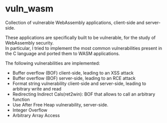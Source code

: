 # vuln_wasm
Collection of vulnerable WebAssembly applications, client-side and server-side.

These applications are specifically built to be vulnerable, for the study of WebAssembly security. </br>
In particular, I tried to implement the most common vulnerabilities present in the C language and ported them to WASM applications.

The following vulnerabilities are implemented:
- Buffer overflow (BOF) client-side, leading to an XSS attack
- Buffer overflow (BOF) server-side, leading to an RCE attack
- Format string vulnerability client-side and server-side, leading to arbitrary write and read
- Redirecting Indirect Cals(ret2win): BOF that allows to call an arbitrary function
- Use After Free Heap vulnerability, server-side.
- Integer Overflow
- Arbitrary Array Access
